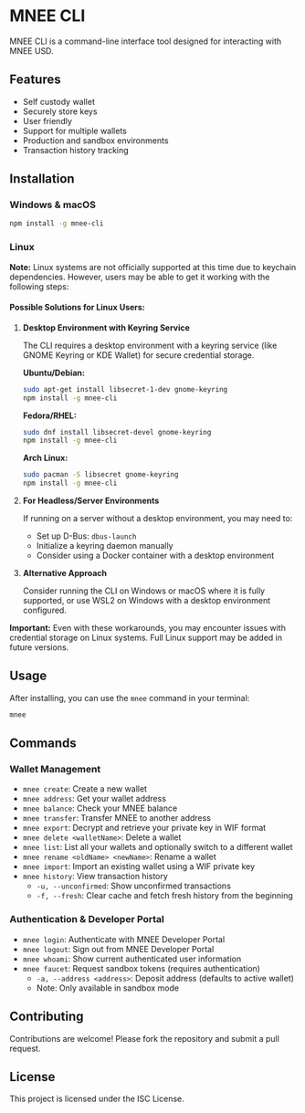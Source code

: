 # MNEE CLI

MNEE CLI is a command-line interface tool designed for interacting with MNEE USD.

## Features

- Self custody wallet
- Securely store keys
- User friendly
- Support for multiple wallets
- Production and sandbox environments
- Transaction history tracking

## Installation

### Windows & macOS

```sh
npm install -g mnee-cli
```

### Linux

**Note:** Linux systems are not officially supported at this time due to keychain dependencies. However, users may be able to get it working with the following steps:

#### Possible Solutions for Linux Users:

1. **Desktop Environment with Keyring Service**
   
   The CLI requires a desktop environment with a keyring service (like GNOME Keyring or KDE Wallet) for secure credential storage.

   **Ubuntu/Debian:**
   ```sh
   sudo apt-get install libsecret-1-dev gnome-keyring
   npm install -g mnee-cli
   ```

   **Fedora/RHEL:**
   ```sh
   sudo dnf install libsecret-devel gnome-keyring
   npm install -g mnee-cli
   ```

   **Arch Linux:**
   ```sh
   sudo pacman -S libsecret gnome-keyring
   npm install -g mnee-cli
   ```

2. **For Headless/Server Environments**
   
   If running on a server without a desktop environment, you may need to:
   - Set up D-Bus: `dbus-launch`
   - Initialize a keyring daemon manually
   - Consider using a Docker container with a desktop environment

3. **Alternative Approach**
   
   Consider running the CLI on Windows or macOS where it is fully supported, or use WSL2 on Windows with a desktop environment configured.

**Important:** Even with these workarounds, you may encounter issues with credential storage on Linux systems. Full Linux support may be added in future versions.

## Usage

After installing, you can use the `mnee` command in your terminal:

```sh
mnee
```

## Commands

### Wallet Management
- `mnee create`: Create a new wallet
- `mnee address`: Get your wallet address
- `mnee balance`: Check your MNEE balance
- `mnee transfer`: Transfer MNEE to another address
- `mnee export`: Decrypt and retrieve your private key in WIF format
- `mnee delete <walletName>`: Delete a wallet
- `mnee list`: List all your wallets and optionally switch to a different wallet
- `mnee rename <oldName> <newName>`: Rename a wallet
- `mnee import`: Import an existing wallet using a WIF private key
- `mnee history`: View transaction history
  - `-u, --unconfirmed`: Show unconfirmed transactions
  - `-f, --fresh`: Clear cache and fetch fresh history from the beginning

### Authentication & Developer Portal
- `mnee login`: Authenticate with MNEE Developer Portal
- `mnee logout`: Sign out from MNEE Developer Portal
- `mnee whoami`: Show current authenticated user information
- `mnee faucet`: Request sandbox tokens (requires authentication)
  - `-a, --address <address>`: Deposit address (defaults to active wallet)
  - Note: Only available in sandbox mode

## Contributing

Contributions are welcome! Please fork the repository and submit a pull request.

## License

This project is licensed under the ISC License.
